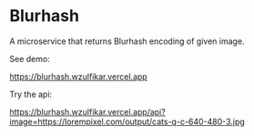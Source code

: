 # Blurhash

A microservice that returns Blurhash encoding of given image.

See demo:

https://blurhash.wzulfikar.vercel.app

Try the api:

https://blurhash.wzulfikar.vercel.app/api?image=https://lorempixel.com/output/cats-q-c-640-480-3.jpg
